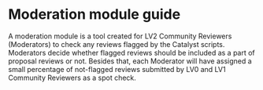 # **Moderation module guide**

A moderation module is a tool created for LV2 Community Reviewers (Moderators) to check any reviews flagged by the Catalyst scripts. Moderators decide whether flagged reviews should be included as a part of proposal reviews or not. Besides that, each Moderator will have assigned a small percentage of not-flagged reviews submitted by LV0 and LV1 Community Reviewers as a spot check.
